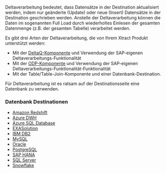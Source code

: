 Deltaverarbeitung bedeutet, dass Datensätze in der Destination aktualisiert werden, indem nur geänderte (Update) oder neue (Insert) Datensätze in der Destination geschrieben werden. 
Anstelle der Deltaverarbeitung können die Daten im sogenannten Full Load durch wiederholtes Einlesen der gesamten Datenmenge (z.B. der gesamten Tabelle) verarbeitet werden.

Es gibt drei Arten der Deltaverarbeitung, die von Ihrem Xtract Produkt unterstützt werden:
- Mit der [DeltaQ-Komponente](../datasource-deltaq/eine-deltaq-quelle-definieren) und Verwendung der SAP-eigenen Deltaverarbeitungs-Funktionalität 
- Mit der [ODP-Komponente](../odp/odp-settings#update-mode-) und Verwendung der SAP-eigenen Deltaverarbeitungs-Funktionalität-Funktionalität
- Mit der Table/Table-Join-Komponente und einer Datenbank-Destination.

Für Deltaverarbeitung ist es ratsam auf der Destinationsseite eine Datenbank zu verwenden.

### Datenbank Destinationen
- [Amazon Redshift](../xu-zielumgebungen/redshift/daten-mergen) 
- [Azure DWH](../xu-zielumgebungen/azure_dwh/daten-mergen) 
- [Azure SQL Database](../xu-zielumgebungen/microsoft-sql-server/daten-mergen) 
- [EXASolution](../xu-zielumgebungen/exasol/daten-mergen) 
- [IBM DB2](../xu-zielumgebungen/ibm-db2/daten-mergen) 
- [MySQL](../xu-zielumgebungen/mysql/daten-mergen) 
- [Oracle](../xu-zielumgebungen/oracle/daten-mergen) 
- [PostgreSQL](../xu-zielumgebungen/postgreSQL/daten-mergen)
- [SAP HANA](../xu-zielumgebungen/hana/daten-mergen) 
- [SQL Server](../xu-zielumgebungen/microsoft-sql-server/daten-mergen) 
- [Snowflake](../xu-zielumgebungen/snowflake/daten-mergen)




